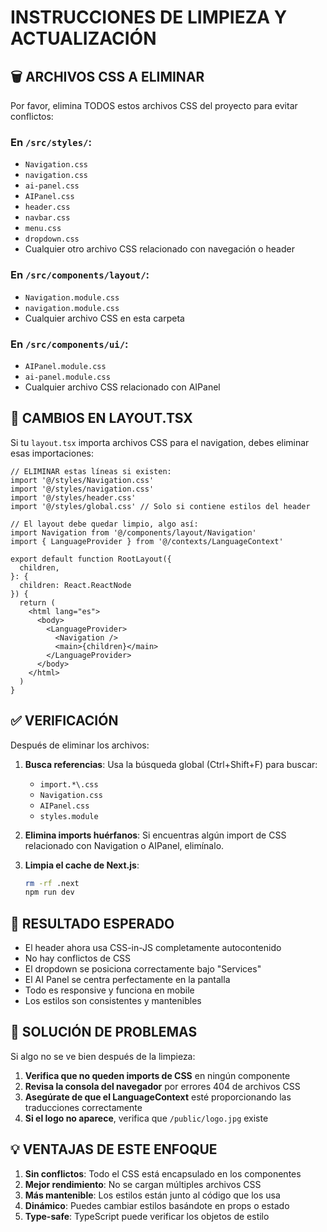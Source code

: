 # INSTRUCCIONES DE LIMPIEZA Y ACTUALIZACIÓN

## 🗑️ ARCHIVOS CSS A ELIMINAR

Por favor, elimina TODOS estos archivos CSS del proyecto para evitar conflictos:

### En `/src/styles/`:
- `Navigation.css`
- `navigation.css`
- `ai-panel.css`
- `AIPanel.css`
- `header.css`
- `navbar.css`
- `menu.css`
- `dropdown.css`
- Cualquier otro archivo CSS relacionado con navegación o header

### En `/src/components/layout/`:
- `Navigation.module.css`
- `navigation.module.css`
- Cualquier archivo CSS en esta carpeta

### En `/src/components/ui/`:
- `AIPanel.module.css`
- `ai-panel.module.css`
- Cualquier archivo CSS relacionado con AIPanel

## 📝 CAMBIOS EN LAYOUT.TSX

Si tu `layout.tsx` importa archivos CSS para el navigation, debes eliminar esas importaciones:

```tsx
// ELIMINAR estas líneas si existen:
import '@/styles/Navigation.css'
import '@/styles/navigation.css'
import '@/styles/header.css'
import '@/styles/global.css' // Solo si contiene estilos del header

// El layout debe quedar limpio, algo así:
import Navigation from '@/components/layout/Navigation'
import { LanguageProvider } from '@/contexts/LanguageContext'

export default function RootLayout({
  children,
}: {
  children: React.ReactNode
}) {
  return (
    <html lang="es">
      <body>
        <LanguageProvider>
          <Navigation />
          <main>{children}</main>
        </LanguageProvider>
      </body>
    </html>
  )
}
```

## ✅ VERIFICACIÓN

Después de eliminar los archivos:

1. **Busca referencias**: Usa la búsqueda global (Ctrl+Shift+F) para buscar:
   - `import.*\.css`
   - `Navigation.css`
   - `AIPanel.css`
   - `styles.module`

2. **Elimina imports huérfanos**: Si encuentras algún import de CSS relacionado con Navigation o AIPanel, elimínalo.

3. **Limpia el cache de Next.js**:
   ```bash
   rm -rf .next
   npm run dev
   ```

## 🎯 RESULTADO ESPERADO

- El header ahora usa CSS-in-JS completamente autocontenido
- No hay conflictos de CSS
- El dropdown se posiciona correctamente bajo "Services"
- El AI Panel se centra perfectamente en la pantalla
- Todo es responsive y funciona en mobile
- Los estilos son consistentes y mantenibles

## 🐛 SOLUCIÓN DE PROBLEMAS

Si algo no se ve bien después de la limpieza:

1. **Verifica que no queden imports de CSS** en ningún componente
2. **Revisa la consola del navegador** por errores 404 de archivos CSS
3. **Asegúrate de que el LanguageContext** esté proporcionando las traducciones correctamente
4. **Si el logo no aparece**, verifica que `/public/logo.jpg` existe

## 💡 VENTAJAS DE ESTE ENFOQUE

1. **Sin conflictos**: Todo el CSS está encapsulado en los componentes
2. **Mejor rendimiento**: No se cargan múltiples archivos CSS
3. **Más mantenible**: Los estilos están junto al código que los usa
4. **Dinámico**: Puedes cambiar estilos basándote en props o estado
5. **Type-safe**: TypeScript puede verificar los objetos de estilo